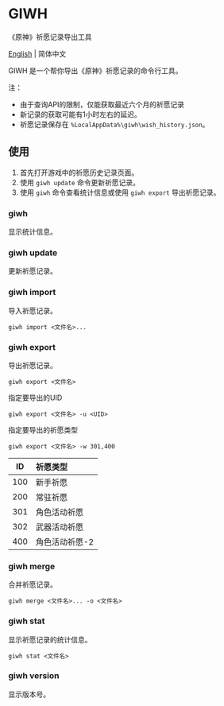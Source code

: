 # GIWH

《原神》祈愿记录导出工具

[English](readme.md) | 简体中文

GIWH 是一个帮你导出《原神》祈愿记录的命令行工具。

注：

- 由于查询API的限制，仅能获取最近六个月的祈愿记录
- 新记录的获取可能有1小时左右的延迟。
- 祈愿记录保存在 `%LocalAppData%\giwh\wish_history.json`。

## 使用

1. 首先打开游戏中的祈愿历史记录页面。
2. 使用 `giwh update` 命令更新祈愿记录。
3. 使用 `giwh` 命令查看统计信息或使用 `giwh export` 导出祈愿记录。

### giwh

显示统计信息。

### giwh update

更新祈愿记录。

### giwh import

导入祈愿记录。

```
giwh import <文件名>...
```

### giwh export

导出祈愿记录。

```
giwh export <文件名>
```

指定要导出的UID

```
giwh export <文件名> -u <UID>
```

指定要导出的祈愿类型

```
giwh export <文件名> -w 301,400
```

| ID | 祈愿类型 |
| :--: | :------------- |
| 100 | 新手祈愿 |
| 200 | 常驻祈愿 |
| 301 | 角色活动祈愿 |
| 302 | 武器活动祈愿 |
| 400 | 角色活动祈愿-2 |

### giwh merge

合并祈愿记录。

```
giwh merge <文件名>... -o <文件名>
```

### giwh stat

显示祈愿记录的统计信息。

```
giwh stat <文件名>
```

### giwh version

显示版本号。
